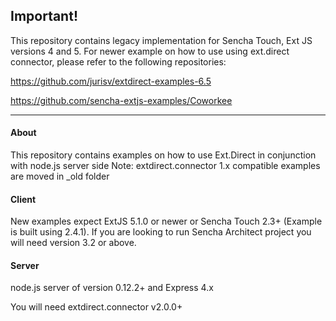 ## Important!
This repository contains legacy implementation for Sencha Touch, Ext JS versions 4 and 5.
For newer example on how to use using ext.direct connector, please refer to the following repositories:

https://github.com/jurisv/extdirect-examples-6.5

https://github.com/sencha-extjs-examples/Coworkee

---

#### About
This repository contains examples on how to use Ext.Direct in conjunction with node.js server side
Note: extdirect.connector 1.x compatible examples are moved in _old folder

#### Client
New examples expect ExtJS 5.1.0 or newer or Sencha Touch 2.3+ (Example is built using 2.4.1).
If you are looking to run Sencha Architect project you will need version 3.2 or above.

#### Server
node.js server of version 0.12.2+ and Express 4.x

You will need extdirect.connector v2.0.0+
